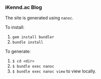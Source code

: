 ### iKennd.ac Blog

The site is generated using `nanoc`.

To install:

1. `gem install bundler`
2. `bundle install`

To generate:

1. `$ cd <dir>`
2. `$ bundle exec nanoc`
3. `$ bundle exec nanoc view` to view locally.
